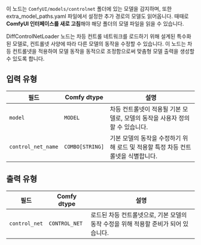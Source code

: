 이 노드는 `ComfyUI/models/controlnet` 폴더에 있는 모델을 감지하며,
또한 extra_model_paths.yaml 파일에서 설정한 추가 경로의 모델도 읽어옵니다.
때때로 **ComfyUI 인터페이스를 새로 고침**해야 해당 폴더의 모델 파일을 읽을 수 있습니다.

DiffControlNetLoader 노드는 차등 컨트롤 네트워크를 로드하기 위해 설계된 특수화된 모델로, 컨트롤넷 사양에 따라 다른 모델의 동작을 수정할 수 있습니다. 이 노드는 차등 컨트롤넷을 적용하여 모델 동작을 동적으로 조정함으로써 맞춤형 모델 출력을 생성할 수 있도록 합니다.

## 입력 유형

| 필드               | Comfy dtype       | 설명                                                                                 |
|---------------------|-------------------|---------------------------------------------------------------------------------------------|
| `model`             | `MODEL`           | 차등 컨트롤넷이 적용될 기본 모델로, 모델의 동작을 사용자 정의할 수 있습니다. |
| `control_net_name`  | `COMBO[STRING]`    | 기본 모델의 동작을 수정하기 위해 로드 및 적용할 특정 차등 컨트롤넷을 식별합니다. |

## 출력 유형

| 필드          | Comfy dtype   | 설명                                                                   |
|----------------|---------------|-------------------------------------------------------------------------------|
| `control_net`  | `CONTROL_NET` | 로드된 차등 컨트롤넷으로, 기본 모델의 동작 수정을 위해 적용할 준비가 되어 있습니다. |
